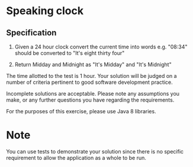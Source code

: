 Speaking clock
==============

Specification
-------------
1. Given a 24 hour clock convert the current time into words
	e.g. "08:34" should be converted to "It's eight thirty four"

2. Return Midday and Midnight as "It's Midday" and "It's Midnight"

The time allotted to the test is 1 hour. Your solution will be judged on a number of criteria pertinent to good software development practice. 

Incomplete solutions are acceptable. Please note any assumptions you make, or any further questions you have regarding the requirements.

For the purposes of this exercise, please use Java 8 libraries.

Note
====
You can use tests to demonstrate your solution since there is no specific requirement to allow the application as a whole to be run.